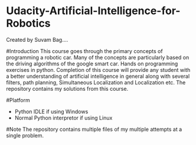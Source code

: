 # Udacity-Artificial-Intelligence-for-Robotics
Created by Suvam Bag....

#Introduction
This course goes through the primary concepts of programming a robotic car. Many of the concepts are particularly based on the driving algorithms of the google smart car. Hands on programming exercises in python. Completion of this course will provide any student with a better understanding of artificial intelligence in general along with several filters, path planning, Simultaneous Localization and Localization etc. The repository contains my solutions from this course.

#Platform
   - Python IDLE if using Windows
   - Normal Python interpretor if using Linux

#Note
The repository contains multiple files of my multiple attempts at a single problem. 
   
